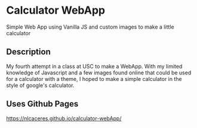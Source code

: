 # Calculator WebApp

Simple Web App using Vanilla JS and custom images to make a little calculator

## Description

My fourth attempt in a class at USC to make a WebApp. With my limited knowledge of Javascript
and a few images found online that could be used for a calculator with a theme, I hoped to make
a simple calculator in the style of google's calculator.

## Uses Github Pages

https://nlcaceres.github.io/calculator-webApp/
